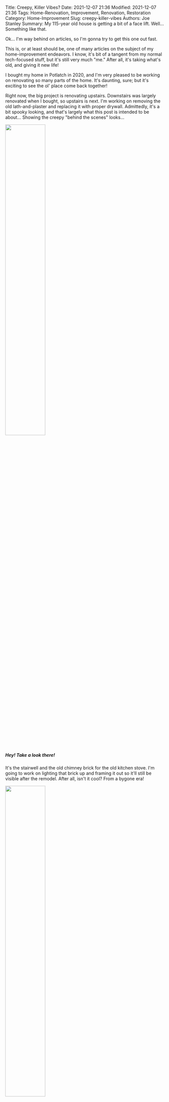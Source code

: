 Title: Creepy, Killer Vibes?
Date: 2021-12-07 21:36
Modified: 2021-12-07 21:36
Tags: Home-Renovation, Improvement, Renovation, Restoration
Category: Home-Improvement
Slug: creepy-killer-vibes
Authors: Joe Stanley
Summary: My 115-year old house is getting a bit of a face lift. Well... Something like that.


Ok... I'm way behind on articles, so I'm gonna try to get this one out fast.

This is, or at least should be, one of many articles on the subject of my home-improvement endeavors. I know, it's bit of a tangent
from my normal tech-focused stuff, but it's still very much "me." After all, it's taking what's old, and giving it new life!

I bought my home in Potlatch in 2020, and I'm very pleased to be working on renovating so many parts of the home. It's daunting, sure;
but it's exciting to see the ol' place come back together!

Right now, the big project is renovating upstairs. Downstairs was largely renovated when I bought, so upstairs is next. I'm working on
removing the old lath-and-plaster and replacing it with proper drywall. Admittedly, it's a bit spooky looking, and that's largely what
this post is intended to be about... Showing the creepy "behind the scenes" looks...

<img src="{attach}/images/home-improvement/20211115_004428524_iOS.png" style="width: 50%;">

##### Hey! Take a look there!

It's the stairwell and the old chimney brick for the old kitchen stove. I'm going to work on lighting that brick up and framing it out
so it'll still be visible after the remodel. After all, isn't it cool? From a bygone era!

<img src="{attach}/images/home-improvement/20211115_004436243_iOS.jpg" style="width: 50%;">

##### I've even got a helper!

Look very closely, you'll see a companion who *thinks* he's helping. Let's not tell him, hmm?

This is a look around the master bedroom, and a look through what will become the bedroom wall. As I write, there's now some Sheetrock
hung here, but there's more to be done!

<img src="{attach}/images/home-improvement/20211115_004449997_iOS.jpg" style="width: 100%;">

Lastly, here's a look at the closet, and back out into the hallway upstairs. This helps tie a few of the previous pictures together.

<img src="{attach}/images/home-improvement/20211115_004454965_iOS.jpg" style="width: 50%;">

Hopefully I'll keep on it, and provide some more updates as more transpires!
